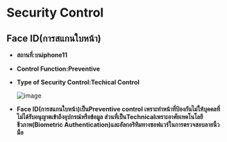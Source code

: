 # Security Control
## Face ID(การสแกนใบหน้า)

  - **สถานที่:บนiphone11**
  - **Control Function:Preventive**
  - **Type of Security Control:Techical Control**


    ![image](https://github.com/user-attachments/assets/4e5436a4-c94c-4f4a-b2e6-95e188e02c9f)



  - **Face ID(การสแกนใบหน้า)เป็นPreventive control เพราะทำหน้าที่ป้องกันไม่ให้บุคคลที่ไม่ได้รับอนุญาตเข้าถึงอุปกรณ์หรือข้อมูล ส่วนที่เป็นTechnicalเพราะอาศัยเทคโนโลยีชีวภาพ(Biometric Authentication)และอัลกอริทึมทางซอฟแวร์ในการตรวจสอบลายนิ้วมือ**
 
